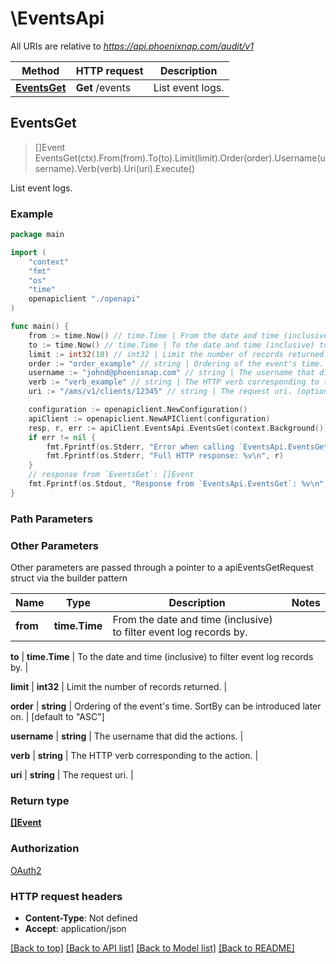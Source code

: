 # \EventsApi

All URIs are relative to *https://api.phoenixnap.com/audit/v1*

Method | HTTP request | Description
------------- | ------------- | -------------
[**EventsGet**](EventsApi.md#EventsGet) | **Get** /events | List event logs.



## EventsGet

> []Event EventsGet(ctx).From(from).To(to).Limit(limit).Order(order).Username(username).Verb(verb).Uri(uri).Execute()

List event logs.



### Example

```go
package main

import (
    "context"
    "fmt"
    "os"
    "time"
    openapiclient "./openapi"
)

func main() {
    from := time.Now() // time.Time | From the date and time (inclusive) to filter event log records by. (optional)
    to := time.Now() // time.Time | To the date and time (inclusive) to filter event log records by. (optional)
    limit := int32(10) // int32 | Limit the number of records returned. (optional)
    order := "order_example" // string | Ordering of the event's time. SortBy can be introduced later on. (optional) (default to "ASC")
    username := "johnd@phoenixnap.com" // string | The username that did the actions. (optional)
    verb := "verb_example" // string | The HTTP verb corresponding to the action. (optional)
    uri := "/ams/v1/clients/12345" // string | The request uri. (optional)

    configuration := openapiclient.NewConfiguration()
    apiClient := openapiclient.NewAPIClient(configuration)
    resp, r, err := apiClient.EventsApi.EventsGet(context.Background()).From(from).To(to).Limit(limit).Order(order).Username(username).Verb(verb).Uri(uri).Execute()
    if err != nil {
        fmt.Fprintf(os.Stderr, "Error when calling `EventsApi.EventsGet``: %v\n", err)
        fmt.Fprintf(os.Stderr, "Full HTTP response: %v\n", r)
    }
    // response from `EventsGet`: []Event
    fmt.Fprintf(os.Stdout, "Response from `EventsApi.EventsGet`: %v\n", resp)
}
```

### Path Parameters



### Other Parameters

Other parameters are passed through a pointer to a apiEventsGetRequest struct via the builder pattern

Name | Type | Description | Notes
---- | ---- | ----------- | -----  
**from** | **time.Time** | From the date and time (inclusive) to filter event log records by. | 
 
**to** | **time.Time** | To the date and time (inclusive) to filter event log records by. | 
 
**limit** | **int32** | Limit the number of records returned. | 
 
**order** | **string** | Ordering of the event&#39;s time. SortBy can be introduced later on. | [default to &quot;ASC&quot;]
 
**username** | **string** | The username that did the actions. | 
 
**verb** | **string** | The HTTP verb corresponding to the action. | 
 
**uri** | **string** | The request uri. | 

### Return type

[**[]Event**](Event.md)

### Authorization

[OAuth2](../README.md#OAuth2)

### HTTP request headers

- **Content-Type**: Not defined
- **Accept**: application/json

[[Back to top]](#) [[Back to API list]](../README.md#documentation-for-api-endpoints)
[[Back to Model list]](../README.md#documentation-for-models)
[[Back to README]](../README.md)

